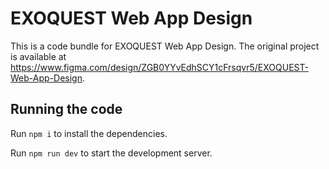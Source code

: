 
  # EXOQUEST Web App Design

  This is a code bundle for EXOQUEST Web App Design. The original project is available at https://www.figma.com/design/ZGB0YYvEdhSCY1cFrsqvr5/EXOQUEST-Web-App-Design.

  ## Running the code

  Run `npm i` to install the dependencies.

  Run `npm run dev` to start the development server.
  